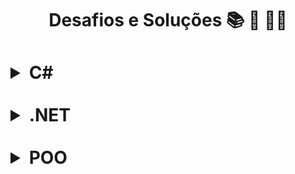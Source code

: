 <h1 align="center">Desafios e Soluções 📚 🚀 🤘🏼<h1>
 
<details>    
  <summary><strong>C#</strong></summary>  

### Introdução a Programação com C#
|       **Desafio**       |       **Solução**   |
| :-------------------: | :-------------------: |
|  Dividindo X por Y  |  [`Código`](https://github.com/Joaosam/Desafios-DIO/blob/master/Desafios/1%20-%20Introdu%C3%A7%C3%A3o%20a%20Programa%C3%A7%C3%A3o%20com%20C%23/1%20-%20Dividindo%20X%20por%20Y/DividindoXporY/Program.cs)|
|  Distância          |  [`Código`](https://github.com/Joaosam/Desafios-DIO/blob/master/Desafios/1%20-%20Introdu%C3%A7%C3%A3o%20a%20Programa%C3%A7%C3%A3o%20com%20C%23/2%20-%20Dist%C3%A2ncia/Distancia/Program.cs)|
|  Quanta Mandioca?   |  [`Código`](https://github.com/Joaosam/Desafios-DIO/blob/master/Desafios/1%20-%20Introdu%C3%A7%C3%A3o%20a%20Programa%C3%A7%C3%A3o%20com%20C%23/3%20-%20Quanta%20Mandioca/QuantaMandioca/Program.cs)|
</details>
<br>
<details>
  <summary><strong>.NET</strong></summary>

### Introdução a Programação com .NET
|       **Desafio**       |       **Solução**   |
| :-------------------: | :-------------------: |
|  Bazinga          |  [`Código`](https://github.com/Joaosam/Desafios-DIO/blob/master/Desafios/2%20-%20Introdu%C3%A7%C3%A3o%20a%20Programa%C3%A7%C3%A3o%20com%20.NET/Bazinga/Bazinga/Program.cs)|
|  Coxinha do Bueno |  [`Código`](https://github.com/Joaosam/Desafios-DIO/blob/master/Desafios/1%20-%20Introdu%C3%A7%C3%A3o%20a%20Programa%C3%A7%C3%A3o%20com%20C%23/2%20-%20Dist%C3%A2ncia/Distancia/Program.cs)|

### Solução de problemas com .NET
|       **Desafio**       |       **Solução**   |
| :-------------------: | :-------------------: |
|  Validação de Notas          |  [`Código`](https://github.com/Joaosam/Desafios-DIO/blob/master/Desafios/4%20-%20Solu%C3%A7%C3%A3o%20de%20problemas%20com%20.NET/1%20-%20Valida%C3%A7%C3%A3o%20de%20notas/Program.cs)|
|  Compras no Supermercado |  [`Código`](https://github.com/Joaosam/Desafios-DIO/blob/master/Desafios/4%20-%20Solu%C3%A7%C3%A3o%20de%20problemas%20com%20.NET/2%20-%20Compras%20no%20Supermercado/ComprasNoSupermercado/Program.cs)|
|  Validador de Senhas |  [`Código`](https://github.com/Joaosam/Desafios-DIO/blob/master/Desafios/4%20-%20Solu%C3%A7%C3%A3o%20de%20problemas%20com%20.NET/3%20-%20Validador%20de%20Senhas/ValidadorDeSenhas/Program.cs)|
|  FIla do Banco |  [`Código`](https://github.com/Joaosam/Desafios-DIO/blob/master/Desafios/4%20-%20Solu%C3%A7%C3%A3o%20de%20problemas%20com%20.NET/4%20-%20Fila%20do%20banco/FilaDoBanco/Program.cs)|
</details>
<br>
<details>
  <summary><strong>POO</strong></summary>

### Treino em POO
|       **Desafio**       |       **Solução**   |
| :-------------------: | :-------------------: |
|  Transações Bancárias          |  [`Código`](https://github.com/Joaosam/Desafios-DIO/blob/master/Desafios/3%20-%20Desafio%20-%20Transa%C3%A7%C3%B5es%20Banc%C3%A1rias/Program.cs)|
|  Cadastro de Séries          |  [`Código`](https://github.com/Joaosam/Desafios-DIO/blob/master/Desafios/5%20-%20APP%20de%20cadastro%20de%20s%C3%A9ries/Program.cs)|
</details>
